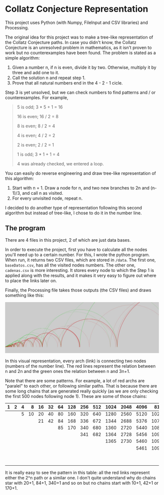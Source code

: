 # Collatz Conjecture Representation

This project uses Python (with Numpy, FileInput and CSV libraries) and Processing.

The original idea for this project was to make a tree-like representation of the Collatz Conjecture paths. In case you didn't know, the Collatz Conjecture is an unresolved problem in mathematics, as it isn't proven to work but no counterexamples have been found. The problem is stated as a simple algorithm:
  1. Given a number n, if n is even, divide it by two. Otherwise, multiply it by three and add one to it.
  2. Call the solution n and repeat step 1.
  3. Prove that all natural numbers end in the 4 - 2 - 1 cicle.
  
Step 3 is yet unsolved, but we can check numbers to find patterns and / or counterexamples. For example, 

> 5 is odd; 3 * 5 + 1 = 16
>
> 16 is even; 16 / 2 = 8
>
> 8 is even; 8 / 2 = 4
>
> 4 is even; 4 / 2 = 2
>
> 2 is even; 2 / 2 = 1
>
> 1 is odd; 3 * 1 + 1 = 4
>
> 4 was already checked, we entered a loop.

You can easily do reverse engineering and draw tree-like representation of this algorithm:
  1. Start with n = 1. Draw a node for n, and two new branches to 2n and (n-1)/3, and call n as visited.
  2. For every unvisited node, repeat n.

I decided to do another type of representation following this second algorithm but instead of tree-like, I chose to do it in the number line.

## The program

There are 4 files in this project, 2 of which are just data bases.

In order to execute the project, first you have to calculate all the nodes you'll need up to a certain number. For this, I wrote the python program. When run, it returns two CSV files, which are stored in `/data`. The first one, `baseDatos.csv`, has all the visited nodes numbers. The other one, `cadenas.csv` is more interesting. It stores every node to which the Step 1 is applied along with the results, and it makes it very easy to figure out where to place the links later on.

Finally, the Processing file takes those outputs (the CSV files) and draws something like this:

![Screenshot of the Program](https://github.com/algc19/Collatz-Conjecture-Representation/blob/master/Captura.JPG)

In this visual representation, every arch (link) is connecting two nodes (numbers of the number line). The red lines represent the relation between n and 2n and the green ones the relation between n and 3n+1.

Note that there are some patterns. For example, a lot of red archs are "paralel" to each other, or following similar paths. That is because there are some long chains that are generated really quickly (as we are only checking the first 500 nodes following node 1). These are some of those chains:

 | 1 | 2 | 4 |  8 | 16 | 32 | 64 | 128 | 256 | 512 | 1024 | 2048 | 4096 |  8192 | 16384 | 32768 | 65536 | 131072 |
 | -:| -:| -:| --:| --:| --:| --:| ---:| ---:| ---:| ----:| ----:| ----:| -----:| -----:| -----:| -----:| ------:|
 |   |   | 5 | 10 | 20 | 40 | 80 | 160 | 320 | 640 | 1280 | 2560 | 5120 | 10240 | 20480 | 40960 | 81920 | 163840 |
 |   |   |   |    | 21 | 42 | 84 | 168 | 336 | 672 | 1344 | 2688 | 5376 | 10752 | 21504 | 43008 | 86016 | 172032 |
 |   |   |   |    |    |    | 85 | 170 | 340 | 680 | 1360 | 2720 | 5440 | 10880 | 21760 | 43520 | 87040 | 174080 |
 |   |   |   |    |    |    |    |     | 341 | 682 | 1364 | 2728 | 5456 | 10912 | 21824 | 43648 | 87296 | 174592 |
 |   |   |   |    |    |    |    |     |     |     | 1365 | 2730 | 5460 | 10920 | 21840 | 43680 | 87360 | 174720 |
 |   |   |   |    |    |    |    |     |     |     |      |      | 5461 | 10922 | 21844 | 43688 | 87376 | 174752 |
 |   |   |   |    |    |    |    |     |     |     |      |      |      |       | 21845 | 43690 | 87380 | 174760 |
 |   |   |   |    |    |    |    |     |     |     |      |      |      |       |       |       | 87381 | 174762 |

   
It is really easy to see the pattern in this table: all the red links represent either the 2^n path or a similar one. I don't quite understand why do chains star with 20+1, 84+1, 340+1 and so on but no chains start with 10+1, 42+1 or 170+1.
